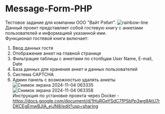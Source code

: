 # Message-Form-PHP

Тестовое задание для компании ООО "Вайт Рэбит".
![rainbow-line](https://github.com/user-attachments/assets/8ce11271-9859-4be6-9636-8cfd14f5a4e9)
Данный проект представляет собой гостевую книгу с анкетами пользователей и информацией указанной ими.  
Функционал гостевой книги включает:
1. Ввод данных гостя
2. Отображение анкет на главной странице
3. Фильтрация таблицы с анкетами по столбцам User Name, E-mail, Date
4. База данных для хранения анкет и данных пользователей
5. Система CAPTCHA
6. Админ панель с возможностью удалять анкеты
![Снимок экрана 2024-11-04 063335](https://github.com/user-attachments/assets/aec58ad2-290d-4143-92a0-d9a505b796c7)
![Снимок экрана 2024-11-04 063358](https://github.com/user-attachments/assets/8480ac66-3ab6-4f9b-87d9-ba656ae2bf50)  
Инструкция по установке проекта через Docker - https://docs.google.com/document/d/1HuRGeYSdC7fP5bPp3wg9AtU7rDKCEgEmwBJlA_ejJN8/edit?usp=sharing
